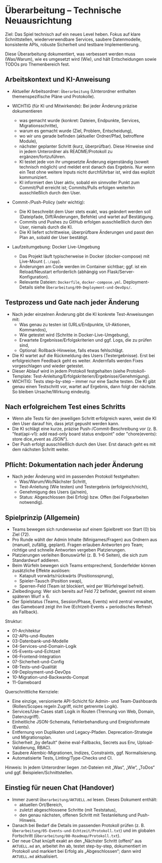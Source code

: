 # Überarbeitung – Technische Neuausrichtung

Ziel: Das Spiel technisch auf ein neues Level heben. Fokus auf klare Schnittstellen, wiederverwendbare Services, saubere Datenmodelle, konsistente APIs, robuste Sicherheit und testbare Implementierung.

Diese Überarbeitung dokumentiert, was verbessert werden muss (Was/Warum), wie es umgesetzt wird (Wie), und hält Entscheidungen sowie TODOs pro Themenbereich fest.

Arbeitskontext und KI-Anweisung
--------------------------------
- Aktueller Arbeitsordner: `Überarbeitung` (Unterordner enthalten themenspezifische Pläne und Protokolle).
- WICHTIG (für KI und Mitwirkende): Bei jeder Änderung präzise dokumentieren
  - was gemacht wurde (konkret: Dateien, Endpunkte, Services, Migrationsschritte),
  - warum es gemacht wurde (Ziel, Problem, Entscheidung),
  - wo wir uns gerade befinden (aktueller Ordner/Pfad, betroffene Module),
  - nächster geplanter Schritt (kurz, überprüfbar).
  Diese Hinweise sind in jedem Unterordner als README/Protokoll zu ergänzen/fortzuführen.
  - KI testet jede von ihr umgesetzte Änderung eigenständig (soweit technisch möglich) und meldet erst danach das Ergebnis. Nur wenn ein Test ohne weitere Inputs nicht durchführbar ist, wird das explizit kommuniziert.
  - KI informiert den User aktiv, sobald ein sinnvoller Punkt zum Commit/Pull erreicht ist; Commits/Pulls erfolgen weiterhin ausschließlich durch den User.

- Commit-/Push-Policy (sehr wichtig):
  - Die KI beschreibt dem User stets exakt, was geändert werden soll (Dateipfade, Diff/Änderungen, Befehle) und wartet auf Bestätigung.
  - Commits und Pushes zu GitHub erfolgen ausschließlich durch den User, niemals durch die KI.
  - Die KI liefert schrittweise, überprüfbare Änderungen und passt den Plan an, sobald der User bestätigt.

- Laufzeitumgebung: Docker Live-Umgebung
  - Das Projekt läuft typischerweise in Docker (docker-compose) mit Live-Mount (`.:/app`).
  - Änderungen am Code werden im Container sichtbar; ggf. ist ein Reload/Neustart erforderlich (abhängig von Flask/Server-Konfiguration).
  - Relevante Dateien: `Dockerfile`, `docker-compose.yml`. Deployment-Details siehe `Überarbeitung/09-Deployment-und-DevOps/`.

Testprozess und Gate nach jeder Änderung
---------------------------------------
- Nach jeder einzelnen Änderung gibt die KI konkrete Test-Anweisungen mit:
  - Was genau zu testen ist (URLs/Endpunkte, UI-Aktionen, Kommandos),
  - Wie getestet wird (Schritte in Docker-Live-Umgebung),
  - Erwartete Ergebnisse/Erfolgskriterien und ggf. Logs, die zu prüfen sind,
  - Optional: Rollback-Hinweise, falls etwas fehlschlägt.
- Die KI wartet auf die Rückmeldung des Users (Testergebnisse). Erst bei erfolgreichem Feedback geht es weiter. Andernfalls werden Fixes vorgeschlagen und wieder getestet.
- Dieser Ablauf wird in jedem Protokoll festgehalten (siehe Protokoll-Template: Test-Anleitung/Erfolgskriterien/Ergebnisse/Genehmigung).
- WICHTIG: Tests step-by-step – immer nur eine Sache testen. Die KI gibt genau einen Testschritt vor, wartet auf Ergebnis, dann folgt der nächste. So bleiben Ursache/Wirkung eindeutig.

Nach erfolgreichem Test eines Schritts
--------------------------------------
- Wenn alle Tests für den jeweiligen Schritt erfolgreich waren, weist die KI den User darauf hin, dass jetzt gepusht werden kann.
- Die KI schlägt eine kurze, präzise Push-/Commit-Beschreibung vor (z. B. "feat(api-v1): add read-only board status endpoint" oder "chore(events): store dice_event as JSON").
- Der Push erfolgt ausschließlich durch den User. Erst danach geht es mit dem nächsten Schritt weiter.

Pflicht: Dokumentation nach jeder Änderung
-----------------------------------------
- Nach jeder Änderung wird im passenden Protokoll festgehalten:
  - Was/Warum/Wo/Nächster Schritt,
  - Test-Anleitung (Wie testen) und Testergebnis (erfolgreich/nicht),
  - Genehmigung des Users (ja/nein),
  - Status: Abgeschlossen (bei Erfolg) bzw. Offen (bei Folgearbeiten notwendig).

Spielprinzip (Allgemein)
------------------------
- Teams bewegen sich rundenweise auf einem Spielbrett von Start (0) bis Ziel (72).
- Pro Runde wählt der Admin Inhalte (Minigames/Fragen) aus Ordnern aus (manuell, zufällig, geplant). Fragen erlauben Antworten pro Team; richtige und schnelle Antworten vergeben Platzierungen.
- Platzierungen verleihen Bonuswürfel (z. B. 1–6 Seiten), die sich zum Standardwurf addieren.
- Beim Würfeln bewegen sich Teams entsprechend, Sonderfelder können zusätzliche Effekte auslösen:
  - Katapult vorwärts/rückwärts (Positionssprung),
  - Spieler-Tausch (Position swap),
  - Sperren-Feld (Team ist blockiert, wird per Würfelregel befreit).
- Zielbedingung: Wer sich bereits auf Feld 72 befindet, gewinnt mit einem späteren Wurf ≥ 6.
- Der Spielstatus (Teams, Session/Phase, Events) wird zentral verwaltet, das Gameboard zeigt ihn live (Echtzeit-Events + periodisches Refresh als Fallback).

Struktur:
- 01-Architektur
- 02-APIs-und-Routen
- 03-Datenbank-und-Modelle
- 04-Services-und-Domain-Logik
- 05-Events-und-Echtzeit
- 06-Frontend-Integration
- 07-Sicherheit-und-Config
- 08-Tests-und-Qualität
- 09-Deployment-und-DevOps
- 10-Migration-und-Backwards-Compat
 - 11-Gameboard

Querschnittliche Kernziele:
- Eine einzige, versionierte API-Schicht für Admin- und Team-Dashboards (Rollen/Scopes regeln Zugriff, nicht getrennte Logik).
- Services/Use-Cases statt Logik in Routen (Trennung von Web, Domain, Datenzugriff).
- Einheitliche JSON-Schemata, Fehlerbehandlung und Ereignisformate (Events).
- Entfernung von Duplikaten und Legacy-Pfaden. Deprecation-Strategie und Migrationsplan.
- Sicherheit „by default“ (keine eval-Fallbacks, Secrets aus Env, Upload-Validierung, RBAC).
- Saubere Alembic-Migrationen, Indizes, Constraints, ggf. Normalisierung.
- Automatisierte Tests, Linting/Type-Checks und CI.

Hinweis: In jedem Unterordner liegen .txt-Dateien mit „Was“, „Wie“, „ToDos“ und ggf. Beispielen/Schnittstellen.

Einstieg für neuen Chat (Handover)
----------------------------------
- Immer zuerst `Überarbeitung/AKTUELL.md` lesen. Dieses Dokument enthält:
  - aktuellen Ort/Bereich,
  - zuletzt abgeschlossene Schritte (mit Teststatus),
  - den genau nächsten, offenen Schritt mit Testanleitung und Push-Hinweis.
- Danach bei Bedarf die Details im passenden Protokoll prüfen (z. B. `Überarbeitung/05-Events-und-Echtzeit/Protokoll.txt`) und im globalen Fortschritt (`Überarbeitung/00-Roadmap/Protokoll.txt`).
- Der neue Chat knüpft exakt an den „Nächster Schritt (offen)“ aus `AKTUELL.md` an, arbeitet ihn ab, testet step-by-step, dokumentiert im Protokoll und markiert bei Erfolg als „Abgeschlossen“; dann wird `AKTUELL.md` aktualisiert.
